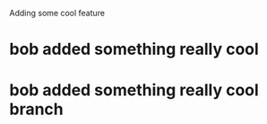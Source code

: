 Adding some cool feature
# bob added something really cool
# bob added something really cool branch
